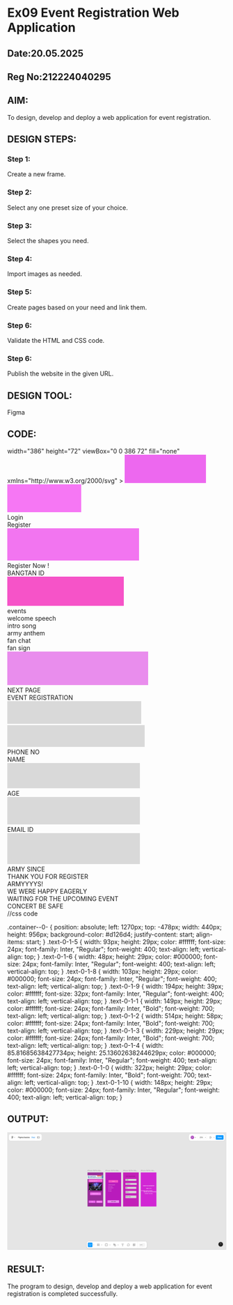 # Ex09 Event Registration Web Application
## Date:20.05.2025
## Reg No:212224040295

## AIM:
To design, develop and deploy a web application for event registration.

## DESIGN STEPS:

### Step 1:
Create a new frame.

### Step 2:
Select any one preset size of your choice.

### Step 3:
Select the shapes you need.

### Step 4:
Import images as needed.

### Step 5:
Create pages based on your need and link them.

### Step 6:

Validate the HTML and CSS code.

### Step 6:

Publish the website in the given URL.

## DESIGN TOOL:
Figma

## CODE:

<div class="container--0-">
 width="386"
    height="72"
    viewBox="0 0 386 72"
    fill="none"
    xmlns="http://www.w3.org/2000/svg"
  >
    <rect width="386" height="72" fill="#F666D7"></rect></svg
  ><svg
    width="187"
    height="65"
    viewBox="0 0 187 65"
    fill="none"
    xmlns="http://www.w3.org/2000/svg"
  >
    <rect width="187" height="65" fill="#ED68EF"></rect></svg
  ><svg
    width="170"
    height="64"
    viewBox="0 0 170 64"
    fill="none"
    xmlns="http://www.w3.org/2000/svg"
  >
    <rect width="170" height="64" fill="#F677F4"></rect>
  </svg>
  <div class="text-0-1-5">Login</div>
  <div class="text-0-1-6">Register</div>
  <svg
    width="303"
    height="74"
    viewBox="0 0 303 74"
    fill="none"
    xmlns="http://www.w3.org/2000/svg"
  >
    <rect width="303" height="74" fill="#F275F0"></rect>
  </svg>
  <div class="text-0-1-8">Register Now !</div>
  <div class="text-0-1-9">BANGTAN ID</div>
</div>
<div class="container--0-">
  <svg
    width="268"
    height="67"
    viewBox="0 0 268 67"
    fill="none"
    xmlns="http://www.w3.org/2000/svg"
  >
    <rect width="268" height="67" fill="#F653C8"></rect>
  </svg>
  <div class="text-0-1-1">events</div>
  <div class="text-0-1-2">welcome speech</div>
  <div class="text-0-1-3">intro song</div>
  <div class="text-0-1-4">army anthem</div>
  <div class="text-0-1-5">fan chat</div>
  <div class="text-0-1-6">fan sign</div>
  <svg
    width="324"
    height="77"
    viewBox="0 0 324 77"
    fill="none"
    xmlns="http://www.w3.org/2000/svg"
  >
    <rect width="324" height="77" fill="#E98DED"></rect>
  </svg>
  <div class="text-0-1-8">NEXT PAGE</div>
</div>
<div class="container--0-">
  <div class="text-0-1-0">EVENT REGISTRATION</div>
  <svg
    width="308"
    height="52"
    viewBox="0 0 308 52"
    fill="none"
    xmlns="http://www.w3.org/2000/svg"
  >
    <rect width="308" height="52" fill="#D9D9D9"></rect></svg
  ><svg
    width="316"
    height="50"
    viewBox="0 0 316 50"
    fill="none"
    xmlns="http://www.w3.org/2000/svg"
  >
    <rect width="316" height="50" fill="#D9D9D9"></rect>
  </svg>
  <div class="text-0-1-3">PHONE NO</div>
  <div class="text-0-1-4">NAME</div>
  <svg
    width="305"
    height="58"
    viewBox="0 0 305 58"
    fill="none"
    xmlns="http://www.w3.org/2000/svg"
  >
    <rect width="305" height="58" fill="#D9D9D9"></rect>
  </svg>
  <div class="text-0-1-6">AGE</div>
  <svg
    width="305"
    height="63"
    viewBox="0 0 305 63"
    fill="none"
    xmlns="http://www.w3.org/2000/svg"
  >
    <rect width="305" height="63" fill="#D9D9D9"></rect>
  </svg>
  <div class="text-0-1-8">EMAIL ID</div>
  <svg
    width="305"
    height="71"
    viewBox="0 0 305 71"
    fill="none"
    xmlns="http://www.w3.org/2000/svg"
  >
    <rect width="305" height="71" fill="#D9D9D9"></rect>
  </svg>
  <div class="text-0-1-10">ARMY SINCE</div>
</div>
<div class="container--0-">
  <div class="text-0-1-0">THANK YOU FOR REGISTER</div>
  <div class="text-0-1-1">ARMYYYYS!</div>
  <div class="text-0-1-2">
    WE WERE HAPPY EAGERLY <br />
    WAITING FOR THE UPCOMING EVENT
  </div>
  <div class="text-0-1-3">CONCERT BE SAFE</div>
</div>
//css code

.container--0- {
  position: absolute;
  left: 1270px;
  top: -478px;
  width: 440px;
  height: 956px;
  background-color: #d126d4;
  justify-content: start;
  align-items: start;
}
.text-0-1-5 {
  width: 93px;
  height: 29px;
  color: #ffffff;
  font-size: 24px;
  font-family: Inter, "Regular";
  font-weight: 400;
  text-align: left;
  vertical-align: top;
}
.text-0-1-6 {
  width: 48px;
  height: 29px;
  color: #000000;
  font-size: 24px;
  font-family: Inter, "Regular";
  font-weight: 400;
  text-align: left;
  vertical-align: top;
}
.text-0-1-8 {
  width: 103px;
  height: 29px;
  color: #000000;
  font-size: 24px;
  font-family: Inter, "Regular";
  font-weight: 400;
  text-align: left;
  vertical-align: top;
}
.text-0-1-9 {
  width: 194px;
  height: 39px;
  color: #ffffff;
  font-size: 32px;
  font-family: Inter, "Regular";
  font-weight: 400;
  text-align: left;
  vertical-align: top;
}
.text-0-1-1 {
  width: 149px;
  height: 29px;
  color: #ffffff;
  font-size: 24px;
  font-family: Inter, "Bold";
  font-weight: 700;
  text-align: left;
  vertical-align: top;
}
.text-0-1-2 {
  width: 514px;
  height: 58px;
  color: #ffffff;
  font-size: 24px;
  font-family: Inter, "Bold";
  font-weight: 700;
  text-align: left;
  vertical-align: top;
}
.text-0-1-3 {
  width: 229px;
  height: 29px;
  color: #ffffff;
  font-size: 24px;
  font-family: Inter, "Bold";
  font-weight: 700;
  text-align: left;
  vertical-align: top;
}
.text-0-1-4 {
  width: 85.81685638427734px;
  height: 25.13602638244629px;
  color: #000000;
  font-size: 24px;
  font-family: Inter, "Regular";
  font-weight: 400;
  text-align: left;
  vertical-align: top;
}
.text-0-1-0 {
  width: 322px;
  height: 29px;
  color: #ffffff;
  font-size: 24px;
  font-family: Inter, "Bold";
  font-weight: 700;
  text-align: left;
  vertical-align: top;
}
.text-0-1-10 {
  width: 148px;
  height: 29px;
  color: #000000;
  font-size: 24px;
  font-family: Inter, "Regular";
  font-weight: 400;
  text-align: left;
  vertical-align: top;
}




## OUTPUT:

![alt text](figma.png)


## RESULT:
The program to design, develop and deploy a web application for event registration is completed successfully.
